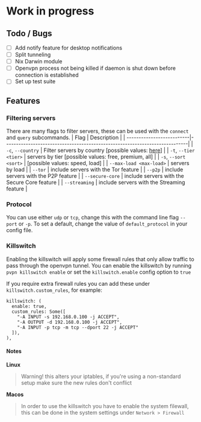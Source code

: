 # Work in progress

## Todo / Bugs

- [ ] Add notify feature for desktop notifications
- [ ] Split tunneling
- [ ] Nix Darwin module
- [ ] Openvpn process not being killed if daemon is shut down before connection is established
- [ ] Set up test suite

## Features

### Filtering servers

There are many flags to filter servers, these can be used with the `connect` and `query` subcommands.
| Flag | Description |
| --------------------------|----------------------------------------------------------------------------|
| `-c`, `--country` | Filter servers by country [possible values: [here](src/api/types.rs#L136)] |
| `-t`, `--tier <tier>` | servers by tier [possible values: free, premium, all] |
| `-s`, `--sort <sort>` | [possible values: speed, load] |
| `--max-load <max-load>` | servers by load |
| `--tor` | include servers with the Tor feature |
| `--p2p` | include servers with the P2P feature |
| `--secure-core` | include servers with the Secure Core feature |
| `--streaming` | include servers with the Streaming feature |

### Protocol

You can use either `udp` or `tcp`, change this with the command line flag `--port` or `-p`.
To set a default, change the value of `default_protocol` in your config file.

### Killswitch

Enabling the killswitch will apply some firewall rules that only allow traffic to pass through the openvpn tunnel.
You can enable the killswitch by running `pvpn killswitch enable` or set the `killswitch.enable` config option to `true`

If you require extra firewall rules you can add these under `killswitch.custom_rules`, for example:

```ron
killswitch: (
  enable: true,
  custom_rules: Some([
    "-A INPUT -s 192.168.0.100 -j ACCEPT",
    "-A OUTPUT -d 192.168.0.100 -j ACCEPT",
    "-A INPUT -p tcp -m tcp --dport 22 -j ACCEPT"
  ]),
),
```

#### Notes

**Linux**

> Warning! this alters your iptables, if you're using a non-standard setup make sure the new rules don't conflict

**Macos**

> In order to use the killswitch you have to enable the system filewall, this can be done in the system settings under `Network > Firewall`
